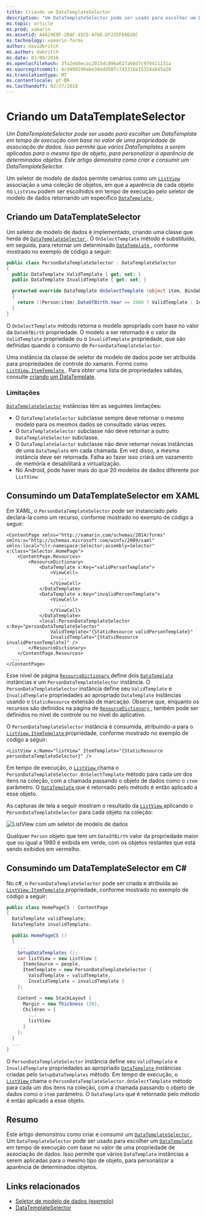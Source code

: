 ```yaml
---
title: Criando um DataTemplateSelector
description: "Um DataTemplateSelector pode ser usado para escolher um DataTemplate em tempo de execução com base no valor de uma propriedade de associação de dados. Isso permite que vários DataTemplates a serem aplicadas para o mesmo tipo de objeto, para personalizar a aparência de determinados objetos. Este artigo demonstra como criar e consumir um DataTemplateSelector."
ms.topic: article
ms.prod: xamarin
ms.assetid: A4629E8F-2BAF-45CE-A76E-DF225FE8D26C
ms.technology: xamarin-forms
author: davidbritch
ms.author: dabritch
ms.date: 03/08/2016
ms.openlocfilehash: 3fa2eb8ecac2015dc896a617a60d7c976411231a
ms.sourcegitcommit: 6cd40d190abe38edd50fc74331be15324a845a28
ms.translationtype: MT
ms.contentlocale: pt-BR
ms.lasthandoff: 02/27/2018
---
```

# <a name="creating-a-datatemplateselector"></a>Criando um DataTemplateSelector

_Um DataTemplateSelector pode ser usado para escolher um DataTemplate em tempo de execução com base no valor de uma propriedade de associação de dados. Isso permite que vários DataTemplates a serem aplicadas para o mesmo tipo de objeto, para personalizar a aparência de determinados objetos. Este artigo demonstra como criar e consumir um DataTemplateSelector._

Um seletor de modelo de dados permite cenários como um [ `ListView` ](https://developer.xamarin.com/api/type/Xamarin.Forms.ListView/) associação a uma coleção de objetos, em que a aparência de cada objeto no `ListView` podem ser escolhidos em tempo de execução pelo seletor de modelo de dados retornando um específico [ `DataTemplate` ](https://developer.xamarin.com/api/type/Xamarin.Forms.DataTemplate/).

## <a name="creating-a-datatemplateselector"></a>Criando um DataTemplateSelector

Um seletor de modelo de dados é implementado, criando uma classe que herda de [ `DataTemplateSelector` ](https://developer.xamarin.com/api/type/Xamarin.Forms.DataTemplateSelector/). O `OnSelectTemplate` método é substituído, em seguida, para retornar um determinado [ `DataTemplate` ](https://developer.xamarin.com/api/type/Xamarin.Forms.DataTemplate/), conforme mostrado no exemplo de código a seguir:

```csharp
public class PersonDataTemplateSelector : DataTemplateSelector
{
  public DataTemplate ValidTemplate { get; set; }
  public DataTemplate InvalidTemplate { get; set; }

  protected override DataTemplate OnSelectTemplate (object item, BindableObject container)
  {
    return ((Person)item).DateOfBirth.Year >= 1980 ? ValidTemplate : InvalidTemplate;
  }
}
```

O `OnSelectTemplate` método retorna o modelo apropriado com base no valor da `DateOfBirth` propriedade. O modelo a ser retornado é o valor da `ValidTemplate` propriedade ou o `InvalidTemplate` propriedade, que são definidas quando o consumo de `PersonDataTemplateSelector`.

Uma instância da classe de seletor de modelo de dados pode ser atribuída para propriedades de controle do xamarin. Forms como [ `ListView.ItemTemplate` ](https://developer.xamarin.com/api/type/Xamarin.Forms.ItemsView%3CTVisual%3E/). Para obter uma lista de propriedades válidas, consulte [criando um DataTemplate](~/xamarin-forms/app-fundamentals/templates/data-templates/creating.md).

### <a name="limitations"></a>Limitações

[`DataTemplateSelector`](https://developer.xamarin.com/api/type/Xamarin.Forms.DataTemplateSelector/) instâncias têm as seguintes limitações:

- O `DataTemplateSelector` subclasse sempre deve retornar o mesmo modelo para os mesmos dados se consultado várias vezes.
- O `DataTemplateSelector` subclasse não deve retornar a outro `DataTemplateSelector` subclasse.
- O `DataTemplateSelector` subclasse não deve retornar novas instâncias de uma `DataTemplate` em cada chamada. Em vez disso, a mesma instância deve ser retornada. Falha ao fazer isso criará um vazamento de memória e desabilitará a virtualização.
- No Android, pode haver mais do que 20 modelos de dados diferente por `ListView`.

## <a name="consuming-a-datatemplateselector-in-xaml"></a>Consumindo um DataTemplateSelector em XAML

Em XAML, o `PersonDataTemplateSelector` pode ser instanciado pelo declará-la como um recurso, conforme mostrado no exemplo de código a seguir:

```xaml
<ContentPage xmlns="http://xamarin.com/schemas/2014/forms" xmlns:x="http://schemas.microsoft.com/winfx/2009/xaml" xmlns:local="clr-namespace:Selector;assembly=Selector" x:Class="Selector.HomePage">
    <ContentPage.Resources>
        <ResourceDictionary>
            <DataTemplate x:Key="validPersonTemplate">
                <ViewCell>
                   ...
                </ViewCell>
            </DataTemplate>
            <DataTemplate x:Key="invalidPersonTemplate">
                <ViewCell>
                   ...
                </ViewCell>
            </DataTemplate>
            <local:PersonDataTemplateSelector x:Key="personDataTemplateSelector"
                ValidTemplate="{StaticResource validPersonTemplate}"
                InvalidTemplate="{StaticResource invalidPersonTemplate}" />
        </ResourceDictionary>
    </ContentPage.Resources>
  ...
</ContentPage>
```

Esse nível de página [ `ResourceDictionary` ](https://developer.xamarin.com/api/type/Xamarin.Forms.ResourceDictionary/) define dois [ `DataTemplate` ](https://developer.xamarin.com/api/type/Xamarin.Forms.DataTemplate/) instâncias e um `PersonDataTemplateSelector` instância. O `PersonDataTemplateSelector` instância define seu `ValidTemplate` e `InvalidTemplate` propriedades ao apropriado `DataTemplate` instâncias usando o `StaticResource` extensão de marcação. Observe que, enquanto os recursos são definidos na página de [ `ResourceDictionary` ](https://developer.xamarin.com/api/type/Xamarin.Forms.ResourceDictionary/), também pode ser definidos no nível de controle ou no nível do aplicativo.

O `PersonDataTemplateSelector` instância é consumida, atribuindo-a para o [ `ListView.ItemTemplate` ](https://developer.xamarin.com/api/type/Xamarin.Forms.ItemsView%3CTVisual%3E/) propriedade, conforme mostrado no exemplo de código a seguir:

```xaml
<ListView x:Name="listView" ItemTemplate="{StaticResource personDataTemplateSelector}" />
```

Em tempo de execução, o [ `ListView` ](https://developer.xamarin.com/api/type/Xamarin.Forms.ListView/) chama o `PersonDataTemplateSelector.OnSelectTemplate` método para cada um dos itens na coleção, com a chamada passando o objeto de dados como o `item` parâmetro. O [ `DataTemplate` ](https://developer.xamarin.com/api/type/Xamarin.Forms.DataTemplate/) que é retornado pelo método é então aplicado a esse objeto.

As capturas de tela a seguir mostram o resultado da [ `ListView` ](https://developer.xamarin.com/api/type/Xamarin.Forms.ListView/) aplicando o `PersonDataTemplateSelector` para cada objeto na coleção:

![](selector-images/data-template-selector.png "ListView com um seletor de modelo de dados")

Qualquer `Person` objeto que tem um `DateOfBirth` valor da propriedade maior que ou igual a 1980 é exibida em verde, com os objetos restantes que está sendo exibidos em vermelho.

## <a name="consuming-a-datatemplateselector-in-cnum"></a>Consumindo um DataTemplateSelector em C&num;

No c#, o `PersonDataTemplateSelector` pode ser criada e atribuída ao [ `ListView.ItemTemplate` ](https://developer.xamarin.com/api/type/Xamarin.Forms.ItemsView%3CTVisual%3E/) propriedade, conforme mostrado no exemplo de código a seguir:

```csharp
public class HomePageCS : ContentPage
{
  DataTemplate validTemplate;
  DataTemplate invalidTemplate;

  public HomePageCS ()
  {
    ...
    SetupDataTemplates ();
    var listView = new ListView {
      ItemsSource = people,
      ItemTemplate = new PersonDataTemplateSelector {
        ValidTemplate = validTemplate,
        InvalidTemplate = invalidTemplate }
    };

    Content = new StackLayout {
      Margin = new Thickness (20),
      Children = {
        ...
        listView
      }
    };
  }
  ...  
}
```

O `PersonDataTemplateSelector` instância define seu `ValidTemplate` e `InvalidTemplate` propriedades ao apropriado [ `DataTemplate` ](https://developer.xamarin.com/api/type/Xamarin.Forms.DataTemplate/) instâncias criadas pelo `SetupDataTemplates` método. Em tempo de execução, o [ `ListView` ](https://developer.xamarin.com/api/type/Xamarin.Forms.ListView/) chama o `PersonDataTemplateSelector.OnSelectTemplate` método para cada um dos itens na coleção, com a chamada passando o objeto de dados como o `item` parâmetro. O `DataTemplate` que é retornado pelo método é então aplicado a esse objeto.

## <a name="summary"></a>Resumo

Este artigo demonstrou como criar e consumir um [ `DataTemplateSelector` ](https://developer.xamarin.com/api/type/Xamarin.Forms.DataTemplateSelector/). Um `DataTemplateSelector` pode ser usado para escolher um [ `DataTemplate` ](https://developer.xamarin.com/api/type/Xamarin.Forms.DataTemplate/) em tempo de execução com base no valor de uma propriedade de associação de dados. Isso permite que vários `DataTemplate` instâncias a serem aplicadas para o mesmo tipo de objeto, para personalizar a aparência de determinados objetos.


## <a name="related-links"></a>Links relacionados

- [Seletor de modelo de dados (exemplo)](https://developer.xamarin.com/samples/xamarin-forms/templates/datatemplateselector/)
- [DataTemplateSelector](https://developer.xamarin.com/api/type/Xamarin.Forms.DataTemplateSelector/)
